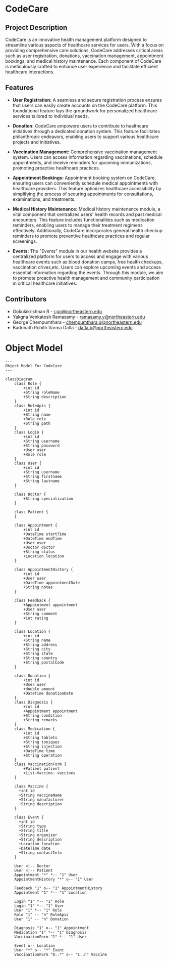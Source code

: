 # CodeCare

## Project Description

CodeCare is an innovative health management platform designed to streamline various aspects of
healthcare services for users. With a focus on providing comprehensive care solutions, CodeCare
addresses critical areas such as user registration, donations, vaccination management, appointment
bookings, and medical history maintenance. Each component of CodeCare is meticulously crafted to
enhance user experience and facilitate efficient healthcare interactions.

## Features

- **User Registration:**
  A seamless and secure registration process ensures that users can easily create accounts on the
  CodeCare platform. This foundational feature lays the groundwork for personalized healthcare
  services tailored to individual needs.

- **Donation:**
  CodeCare empowers users to contribute to healthcare initiatives through a dedicated donation
  system. This feature facilitates philanthropic endeavors, enabling users to
  support various healthcare projects and initiatives.

- **Vaccination Management:**
  Comprehensive vaccination management system.
  Users can access information regarding vaccinations, schedule appointments, and receive reminders
  for upcoming immunizations, promoting proactive healthcare practices.

- **Appointment Bookings:**
  Appointment booking system on CodeCare, ensuring users can conveniently
  schedule medical appointments with healthcare providers. This feature optimizes healthcare
  accessibility by simplifying the process of securing appointments for consultations, examinations,
  and treatments.

- **Medical History Maintenance:**
  Medical history maintenance module, a vital
  component that centralizes users' health records and past medical encounters. This feature
  includes functionalities such as medication reminders, enabling users to manage their treatment
  regimens effectively. Additionally, CodeCare incorporates general health checkup reminders to
  promote preventive healthcare practices and regular screenings.

- **Events:**
  The "Events" module in our health website provides a centralized platform for users to access 
  and engage with various healthcare events such as blood donation camps, free health checkups, 
  vaccination drives,etc. Users can explore upcoming events and access 
  essential information regarding the events. Through this module, we aim to promote proactive 
  health management and community participation in critical healthcare initiatives.

## Contributors

- Gokulakrishnan R - r.go@northeastern.edu
- Yakgna Venkatesh Ramasamy - ramasamy.y@northeastern.edu
- George Chempumthara - chempumthara.g@northeastern.edu
- Badrinath Rohith Varma Datla - datla.b@northeastern.edu

# Object Model

```mermaid
---
Object Model For CodeCare
---

classDiagram
    class Role {
        +int id
        +String roleName
        +String description
    }
    class RoleApis {
        +int id
        +String name
        +Role role
        +String path
    }
    class Login {
        +int id
        +String username
        +String password
        +User user
        +Role role
    }
    class User {
        +int id
        +String username
        +String firstname
        +String lastname
    }

    class Doctor {
        +String specialization
    }

    class Patient {
    }

    class Appointment {
        +int id
        +DateTime startTime
        +DateTime endTime
        +User user
        +Doctor doctor
        +String status
        +Location location
    }

    class AppointmentHistory {
        +int id
        +User user
        +DateTime appointmentDate
        +String notes
    }

    class Feedback {
        +Appointment appointment
        +User user
        +String comment
        +int rating
    }

    class Location {
        +int id
        +String name
        +String address
        +String city
        +String state
        +String country
        +String postalCode
    }

    class Donation {
        +int id
        +User user
        +double amount
        +DateTime donationDate
    }
    class Diagnosis {
        +int id
        +Appointment appointment
        +String condition
        +String remarks
    }
    class Medication {
        +int id
        +String tablets
        +String toniques
        +String injection
        +DateTime time
        +String operation
    }
    class VaccinationForm {
        +Patient patient
        +List~Vaccine~ vaccines
    }

    class Vaccine {
      +int id
      +String vaccineName
      +String manufacturer
      +String description
    }

    class Event {
      +int id
      +String type
      +String title
      +String organizer
      +String description
      +Location location
      +DateTime date
      +String contactInfo
    }

    User <|-- Doctor
    User <|-- Patient
    Appointment "*" *-- "1" User
    AppointmentHistory "*" o-- "1" User

    Feedback "1" o-- "1" AppointmentHistory
    Appointment "1" *-- "1" Location
    
    Login "1" *-- "1" Role
    Login "1" *-- "1" User
    User "1" *-- "1" Role
    Role "1" -- "n" RoleApis
    User "1" -- "n" Donation

    Diagnosis "1" o-- "1" Appointment
    Medication "1" *-- "1" Diagnosis
    VaccinationForm "1" *-- "1" User

    Event o-- Location
    User "*" o-- "*" Event
    VaccinationForm "0..*" o-- "1..n" Vaccine
```